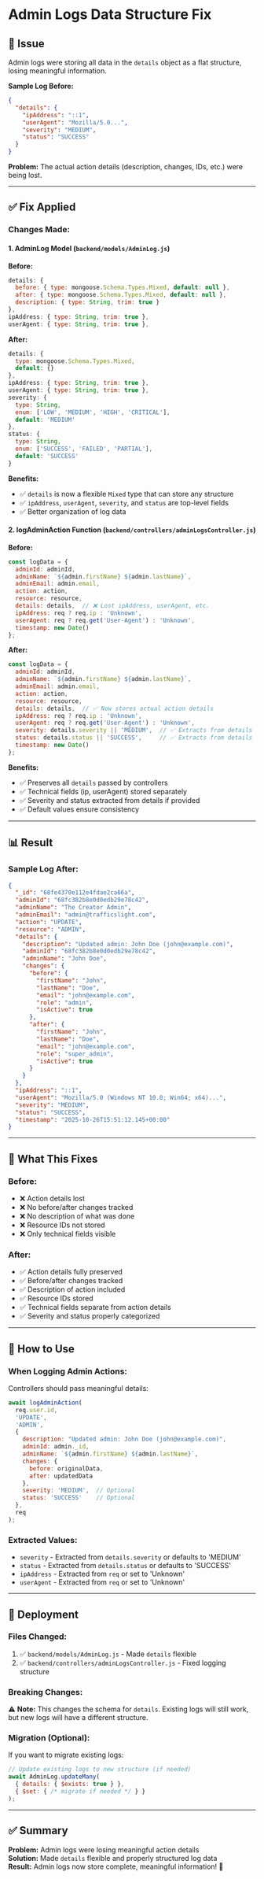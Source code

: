 # Admin Logs Data Structure Fix

## 🚨 **Issue**

Admin logs were storing all data in the `details` object as a flat structure, losing meaningful information.

**Sample Log Before:**
```json
{
  "details": {
    "ipAddress": "::1",
    "userAgent": "Mozilla/5.0...",
    "severity": "MEDIUM",
    "status": "SUCCESS"
  }
}
```

**Problem:** The actual action details (description, changes, IDs, etc.) were being lost.

---

## ✅ **Fix Applied**

### **Changes Made:**

#### **1. AdminLog Model** (`backend/models/AdminLog.js`)

**Before:**
```javascript
details: {
  before: { type: mongoose.Schema.Types.Mixed, default: null },
  after: { type: mongoose.Schema.Types.Mixed, default: null },
  description: { type: String, trim: true }
},
ipAddress: { type: String, trim: true },
userAgent: { type: String, trim: true },
```

**After:**
```javascript
details: {
  type: mongoose.Schema.Types.Mixed,
  default: {}
},
ipAddress: { type: String, trim: true },
userAgent: { type: String, trim: true },
severity: {
  type: String,
  enum: ['LOW', 'MEDIUM', 'HIGH', 'CRITICAL'],
  default: 'MEDIUM'
},
status: {
  type: String,
  enum: ['SUCCESS', 'FAILED', 'PARTIAL'],
  default: 'SUCCESS'
}
```

**Benefits:**
- ✅ `details` is now a flexible `Mixed` type that can store any structure
- ✅ `ipAddress`, `userAgent`, `severity`, and `status` are top-level fields
- ✅ Better organization of log data

#### **2. logAdminAction Function** (`backend/controllers/adminLogsController.js`)

**Before:**
```javascript
const logData = {
  adminId: adminId,
  adminName: `${admin.firstName} ${admin.lastName}`,
  adminEmail: admin.email,
  action: action,
  resource: resource,
  details: details,  // ❌ Lost ipAddress, userAgent, etc.
  ipAddress: req ? req.ip : 'Unknown',
  userAgent: req ? req.get('User-Agent') : 'Unknown',
  timestamp: new Date()
};
```

**After:**
```javascript
const logData = {
  adminId: adminId,
  adminName: `${admin.firstName} ${admin.lastName}`,
  adminEmail: admin.email,
  action: action,
  resource: resource,
  details: details,  // ✅ Now stores actual action details
  ipAddress: req ? req.ip : 'Unknown',
  userAgent: req ? req.get('User-Agent') : 'Unknown',
  severity: details.severity || 'MEDIUM',  // ✅ Extracts from details or defaults
  status: details.status || 'SUCCESS',     // ✅ Extracts from details or defaults
  timestamp: new Date()
};
```

**Benefits:**
- ✅ Preserves all `details` passed by controllers
- ✅ Technical fields (ip, userAgent) stored separately
- ✅ Severity and status extracted from details if provided
- ✅ Default values ensure consistency

---

## 📊 **Result**

### **Sample Log After:**

```json
{
  "_id": "68fe4370e112e4fdae2ca66a",
  "adminId": "68fc382b8e0d0edb29e78c42",
  "adminName": "The Creator Admin",
  "adminEmail": "admin@trafficslight.com",
  "action": "UPDATE",
  "resource": "ADMIN",
  "details": {
    "description": "Updated admin: John Doe (john@example.com)",
    "adminId": "68fc382b8e0d0edb29e78c42",
    "adminName": "John Doe",
    "changes": {
      "before": {
        "firstName": "John",
        "lastName": "Doe",
        "email": "john@example.com",
        "role": "admin",
        "isActive": true
      },
      "after": {
        "firstName": "John",
        "lastName": "Doe",
        "email": "john@example.com",
        "role": "super_admin",
        "isActive": true
      }
    }
  },
  "ipAddress": "::1",
  "userAgent": "Mozilla/5.0 (Windows NT 10.0; Win64; x64)...",
  "severity": "MEDIUM",
  "status": "SUCCESS",
  "timestamp": "2025-10-26T15:51:12.145+00:00"
}
```

---

## 🎯 **What This Fixes**

### **Before:**
- ❌ Action details lost
- ❌ No before/after changes tracked
- ❌ No description of what was done
- ❌ Resource IDs not stored
- ❌ Only technical fields visible

### **After:**
- ✅ Action details fully preserved
- ✅ Before/after changes tracked
- ✅ Description of action included
- ✅ Resource IDs stored
- ✅ Technical fields separate from action details
- ✅ Severity and status properly categorized

---

## 📝 **How to Use**

### **When Logging Admin Actions:**

Controllers should pass meaningful details:

```javascript
await logAdminAction(
  req.user.id,
  'UPDATE',
  'ADMIN',
  {
    description: "Updated admin: John Doe (john@example.com)",
    adminId: admin._id,
    adminName: `${admin.firstName} ${admin.lastName}`,
    changes: {
      before: originalData,
      after: updatedData
    },
    severity: 'MEDIUM',  // Optional
    status: 'SUCCESS'    // Optional
  },
  req
);
```

### **Extracted Values:**

- `severity` - Extracted from `details.severity` or defaults to 'MEDIUM'
- `status` - Extracted from `details.status` or defaults to 'SUCCESS'
- `ipAddress` - Extracted from `req` or set to 'Unknown'
- `userAgent` - Extracted from `req` or set to 'Unknown'

---

## 🚀 **Deployment**

### **Files Changed:**
1. ✅ `backend/models/AdminLog.js` - Made `details` flexible
2. ✅ `backend/controllers/adminLogsController.js` - Fixed logging structure

### **Breaking Changes:**
⚠️ **Note:** This changes the schema for `details`. Existing logs will still work, but new logs will have a different structure.

### **Migration (Optional):**
If you want to migrate existing logs:
```javascript
// Update existing logs to new structure (if needed)
await AdminLog.updateMany(
  { details: { $exists: true } },
  { $set: { /* migrate if needed */ } }
);
```

---

## ✅ **Summary**

**Problem:** Admin logs were losing meaningful action details  
**Solution:** Made `details` flexible and properly structured log data  
**Result:** Admin logs now store complete, meaningful information! 🎉

